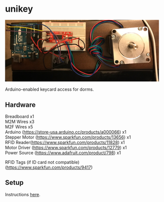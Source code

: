 # unikey

![Circuit](/IMG_5925.JPG?raw=true)

Arduino-enabled keycard access for dorms.

## Hardware
Breadboard x1 <br>
M2M Wires x3<br>
M2F Wires x5<br>
Arduino (https://store-usa.arduino.cc/products/a000066) x1 <br>
Stepper Motor (https://www.sparkfun.com/products/13656) x1 <br>
RFID Reader(https://www.sparkfun.com/products/11828) x1<br>
Motor Driver (https://www.sparkfun.com/products/12779) x1<br>
Power Source (https://www.adafruit.com/product/798) x1

RFID Tags (if ID card not compatible) (https://www.sparkfun.com/products/9417)

## Setup
Instructions [here](https://medium.com/@gkswamy98/unikey-arduino-enabled-keycard-access-for-dorms-f1a73e726498). 
